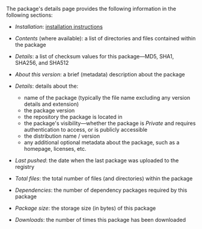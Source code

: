 The package's details page provides the following information in the following sections:

- _Installation_: [installation instructions](#access-a-packages-details-installing-a-package)
- _Contents_ (where available): a list of directories and files contained within the package
- _Details_: a list of checksum values for this package—MD5, SHA1, SHA256, and SHA512
- _About this version_: a brief (metadata) description about the package
- _Details_: details about the:

    * name of the package (typically the file name excluding any version details and extension)
    * the package version
    * the repository the package is located in
    * the package's visibility—whether the package is _Private_ and requires authentication to access, or is publicly accessible
    * the distribution name / version
    * any additional optional metadata about the package, such as a homepage, licenses, etc.

- _Last pushed_: the date when the last package was uploaded to the registry
- _Total files_: the total number of files (and directories) within the package
- _Dependencies_: the number of dependency packages required by this package
- _Package size_: the storage size (in bytes) of this package
- _Downloads_: the number of times this package has been downloaded
